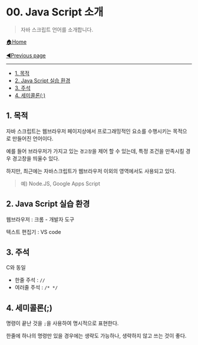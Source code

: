 # 00. Java Script 소개

> 자바 스크립트 언어를 소개합니다.

[🏠Home](https://github.com/batboy118/Study_Note)

[◀Previous page ](./README.md)

---

<!-- TOC -->

- [1. 목적](#1-목적)
- [2. Java Script 실습 환경](#2-java-script-실습-환경)
- [3. 주석](#3-주석)
- [4. 세미콜론(;)](#4-세미콜론)

<!-- /TOC -->

## 1. 목적

자바 스크립트는 웹브라우저 페이지상에서 프로그래밍적인 요소를 수행시키는 목적으로 만들어진 언어이다.

예를 들어 브라우저가 가지고 있는 `경고창`을 제어 할 수 있는데, 특정 조건을 만족시킬 경우 경고창을 띄울수 있다.

하지만, 최근에는 자바스크립트가 웹브라우저 이외의 영역에서도 사용되고 있다.

> 예) Node.JS, Google Apps Script

## 2. Java Script 실습 환경

웹브라우저 : 크롬 - 개발자 도구

텍스트 편집기 : VS code

## 3. 주석

C와 동일

- 한줄 주석 : `//`
- 여러줄 주석 : `/* */`

## 4. 세미콜론(;)

명령이 끝난 것을  `;`을 사용하여 명시적으로 표현한다.

한줄에 하나의 명령만 있을 경우에는 생략도 가능하나, 생략하지 않고 쓰는 것이 좋다.
